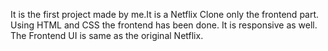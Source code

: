 It is the first project made by me.It is a Netflix Clone only the frontend part.
Using HTML and CSS the frontend has been done.
It is responsive as well.
The Frontend UI is same as the original Netflix.
